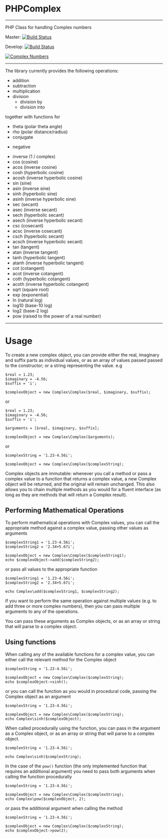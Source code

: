 # PHPComplex

---

PHP Class for handling Complex numbers

Master: [![Build Status](https://travis-ci.org/MarkBaker/PHPComplex.png?branch=master)](http://travis-ci.org/MarkBaker/PHPComplex)

Develop: [![Build Status](https://travis-ci.org/MarkBaker/PHPComplex.png?branch=develop)](http://travis-ci.org/MarkBaker/PHPComplex)

[![Complex Numbers](https://imgs.xkcd.com/comics/complex_numbers_2x.png)](https://xkcd.com/2028/)

---

The library currently provides the following operations:

- addition
- subtraction
- multiplication
- division
  - division by
  - division into

together with functions for

- theta (polar theta angle)
- rho (polar distance/radius)
- conjugate

* negative

- inverse (1 / complex)
- cos (cosine)
- acos (inverse cosine)
- cosh (hyperbolic cosine)
- acosh (inverse hyperbolic cosine)
- sin (sine)
- asin (inverse sine)
- sinh (hyperbolic sine)
- asinh (inverse hyperbolic sine)
- sec (secant)
- asec (inverse secant)
- sech (hyperbolic secant)
- asech (inverse hyperbolic secant)
- csc (cosecant)
- acsc (inverse cosecant)
- csch (hyperbolic secant)
- acsch (inverse hyperbolic secant)
- tan (tangent)
- atan (inverse tangent)
- tanh (hyperbolic tangent)
- atanh (inverse hyperbolic tangent)
- cot (cotangent)
- acot (inverse cotangent)
- coth (hyperbolic cotangent)
- acoth (inverse hyperbolic cotangent)
- sqrt (square root)
- exp (exponential)
- ln (natural log)
- log10 (base-10 log)
- log2 (base-2 log)
- pow (raised to the power of a real number)

---

# Usage

To create a new complex object, you can provide either the real, imaginary and suffix parts as individual values, or as an array of values passed passed to the constructor; or a string representing the value. e.g

```
$real = 1.23;
$imaginary = -4.56;
$suffix = 'i';

$complexObject = new Complex\Complex($real, $imaginary, $suffix);
```

or

```
$real = 1.23;
$imaginary = -4.56;
$suffix = 'i';

$arguments = [$real, $imaginary, $suffix];

$complexObject = new Complex\Complex($arguments);
```

or

```
$complexString = '1.23-4.56i';

$complexObject = new Complex\Complex($complexString);
```

Complex objects are immutable: whenever you call a method or pass a complex value to a function that returns a complex value, a new Complex object will be returned, and the original will remain unchanged.
This also allows you to chain multiple methods as you would for a fluent interface (as long as they are methods that will return a Complex result).

## Performing Mathematical Operations

To perform mathematical operations with Complex values, you can call the appropriate method against a complex value, passing other values as arguments

```
$complexString1 = '1.23-4.56i';
$complexString2 = '2.34+5.67i';

$complexObject = new Complex\Complex($complexString1);
echo $complexObject->add($complexString2);
```

or pass all values to the appropriate function

```
$complexString1 = '1.23-4.56i';
$complexString2 = '2.34+5.67i';

echo Complex\add($complexString1, $complexString2);
```

If you want to perform the same operation against multiple values (e.g. to add three or more complex numbers), then you can pass multiple arguments to any of the operations.

You can pass these arguments as Complex objects, or as an array or string that will parse to a complex object.

## Using functions

When calling any of the available functions for a complex value, you can either call the relevant method for the Complex object

```
$complexString = '1.23-4.56i';

$complexObject = new Complex\Complex($complexString);
echo $complexObject->sinh();
```

or you can call the function as you would in procedural code, passing the Complex object as an argument

```
$complexString = '1.23-4.56i';

$complexObject = new Complex\Complex($complexString);
echo Complex\sinh($complexObject);
```

When called procedurally using the function, you can pass in the argument as a Complex object, or as an array or string that will parse to a complex object.

```
$complexString = '1.23-4.56i';

echo Complex\sinh($complexString);
```

In the case of the `pow()` function (the only implemented function that requires an additional argument) you need to pass both arguments when calling the function procedurally

```
$complexString = '1.23-4.56i';

$complexObject = new Complex\Complex($complexString);
echo Complex\pow($complexObject, 2);
```

or pass the additional argument when calling the method

```
$complexString = '1.23-4.56i';

$complexObject = new Complex\Complex($complexString);
echo $complexObject->pow(2);
```
